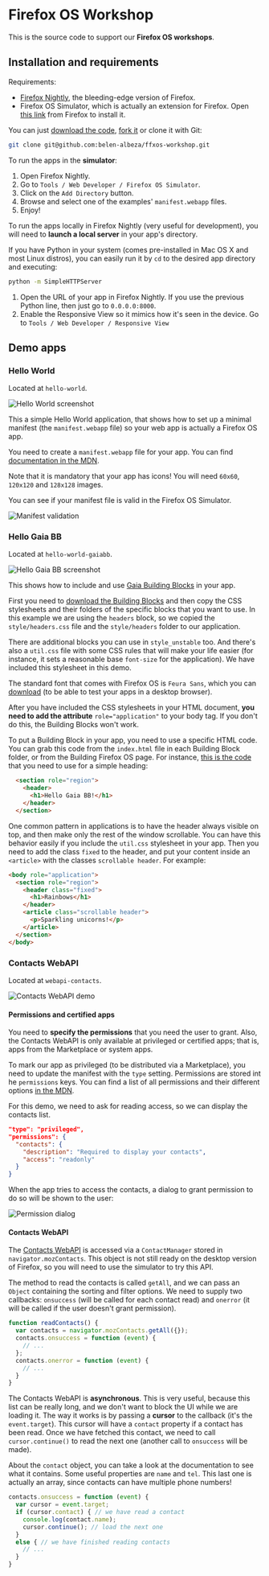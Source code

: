 # Firefox OS Workshop

This is the source code to support our **Firefox OS workshops**.

## Installation and requirements

Requirements:

- [Firefox Nightly](http://nightly.mozilla.org), the bleeding-edge version of Firefox.
- Firefox OS Simulator, which is actually an extension for Firefox. Open [this link](https://addons.mozilla.org/firefox/addon/firefox-os-simulator/) from Firefox to install it.

You can just [download the code](https://github.com/belen-albeza/ffxos-workshop/archive/master.zip), [fork it](https://github.com/belen-albeza/ffxos-workshop/fork) or clone it with Git:

```bash
git clone git@github.com:belen-albeza/ffxos-workshop.git
```

To run the apps in the **simulator**:

1. Open Firefox Nightly.
2. Go to `Tools / Web Developer / Firefox OS Simulator`.
3. Click on the `Add Directory` button.
4. Browse and select one of the examples' `manifest.webapp` files.
5. Enjoy!

To run the apps locally in Firefox Nightly (very useful for development), you will need to **launch a local server** in your app's directory.

If you have Python in your system (comes pre-installed in Mac OS X and most Linux distros), you can easily run it by `cd` to the desired app directory and executing: 
 
```bash
python -m SimpleHTTPServer
```

1. Open the URL of your app in Firefox Nightly. If you use the previous Python line, then just go to `0.0.0.0:8000`.
2. Enable the Responsive View so it mimics how it's seen in the device. Go to `Tools / Web Developer / Responsive View`

## Demo apps

### Hello World

Located at `hello-world`.

![Hello World screenshot](images/hello_world_screenshot.png)

This a simple Hello World application, that shows how to set up a minimal manifest (the `manifest.webapp` file) so your web app is actually a Firefox OS app.

You need to create a `manifest.webapp` file for your app. You can find [documentation in the MDN](https://developer.mozilla.org/en-US/Apps/Developing/Manifest).

Note that it is mandatory that your app has icons! You will need `60x60`, `120x120` and `128x128` images.

You can see if your manifest file is valid in the Firefox OS Simulator.

![Manifest validation](images/manifest_validation.png)

### Hello Gaia BB

Located at `hello-world-gaiabb`.

![Hello Gaia BB screenshot](images/hello_gaia_screenshot.png)

This shows how to include and use [Gaia Building Blocks](http://www.buildingfirefoxos.com) in your app.

First you need to [download the Building Blocks](http://buildingfirefoxos.com/downloads/) and then copy the CSS stylesheets and their folders of the specific blocks that you want to use. In this example we are using the `headers` block, so we copied the `style/headers.css` file and the `style/headers` folder to our application.

There are additional blocks you can use in `style_unstable` too. And there's also a `util.css` file with some CSS rules that will make your life easier (for instance, it sets a reasonable base `font-size` for the application). We have included this stylesheet in this demo.

The standard font that comes with Firefox OS is `Feura Sans`, which you can [download](http://buildingfirefoxos.com/downloads/) (to be able to test your apps in a desktop browser).

After you have included the CSS stylesheets in your HTML document, **you need to add the attribute** `role="application"` to your body tag. If you don't do this, the Building Blocks won't work.

To put a Building Block in your app, you need to use a specific HTML code. You can grab this code from the `index.html` file in each Building Block folder, or from the Building Firefox OS page. For instance, [this is the code](http://buildingfirefoxos.com/building-blocks/headers.html) that you need to use for a simple heading:

```html
  <section role="region">
    <header>
      <h1>Hello Gaia BB!</h1>
    </header>
  </section>
```

One common pattern in applications is to have the header always visible on top, and then make only the rest of the window scrollable. You can have this behavior easily if you include the `util.css` stylesheet in your app. Then you need to add the class `fixed` to the header, and put your content inside an `<article>` with the classes `scrollable header`. For example:

```html
<body role="application">
  <section role="region">
    <header class="fixed">
      <h1>Rainbows</h1>
    </header>
    <article class="scrollable header">
      <p>Sparkling unicorns!</p>
    </article>
  </section>
</body>
```

### Contacts WebAPI

Located at `webapi-contacts`.

![Contacts WebAPI demo](images/contacts_screenshot.png)

#### Permissions and certified apps

You need to **specify the permissions** that you need the user to grant. Also, the Contacts WebAPI is only available at privileged or certified apps; that is, apps from the Marketplace or system apps.

To mark our app as privileged (to be distributed via a Marketplace), you need to update the manifest with the `type` setting. Permissions are stored int he `permissions` keys. You can find a list of all permissions and their different options [in the MDN](https://developer.mozilla.org/en-US/Apps/Developing/App_permissions).

For this demo, we need to ask for reading access, so we can display the contacts list.

```json
"type": "privileged",
"permissions": {
  "contacts": {
    "description": "Required to display your contacts",
    "access": "readonly"
  }
}
```

When the app tries to access the contacts, a dialog to grant permission to do so will be shown to the user:

![Permission dialog](images/contacts_permission.png)

#### Contacts WebAPI

The [Contacts WebAPI](https://developer.mozilla.org/en-US/docs/WebAPI/Contacts) is accessed via a `ContactManager` stored in `navigator.mozContacts`. This object is not still ready on the desktop version of Firefox, so you will need to use the simulator to try this API.

The method to read the contacts is called `getAll`, and we can pass an `Object` containing the sorting and filter options. We need to supply two callbacks: `onsuccess` (will be called for each contact read) and `onerror` (it will be called if the user doesn't grant permission).

```js
function readContacts() {
  var contacts = navigator.mozContacts.getAll({});
  contacts.onsuccess = function (event) {
    // ...
  };
  contacts.onerror = function (event) {
    // ...
  }
}
```

The Contacts WebAPI is **asynchronous**. This is very useful, because this list can be really long, and we don't want to block the UI while we are loading it. The way it works is by passing a **cursor** to the callback (it's the `event.target`). This cursor will have a `contact` property if a contact has been read. Once we have fetched this contact, we need to call `cursor.continue()` to read the next one (another call to `onsuccess` will be made).

About the `contact` object, you can take a look at the documentation to see what it contains. Some useful properties are `name` and `tel`. This last one is actually an array, since contacts can have multiple phone numbers!

```js
contacts.onsuccess = function (event) {
  var cursor = event.target;
  if (cursor.contact) { // we have read a contact
    console.log(contact.name);
    cursor.continue(); // load the next one
  }
  else { // we have finished reading contacts
    // ...
  }
}
```
